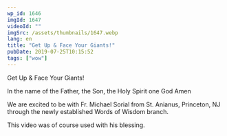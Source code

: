 ```yaml
---
wp_id: 1646
imgId: 1647
videoId: ""
imgSrc: /assets/thumbnails/1647.webp
lang: en
title: "Get Up & Face Your Giants!"
pubDate: 2019-07-25T10:15:52
tags: ["wow"]
---
```


<!-- page: 6 -->

<p>Get Up &amp; Face Your Giants!</p>
<p>In the name of the Father, the Son, the Holy Spirit one God Amen</p>
<p>We are excited to be with Fr. Michael Sorial from St. Anianus, Princeton, NJ through the newly established Words of Wisdom branch.</p>
<p>This video was of course used with his blessing.</p>
